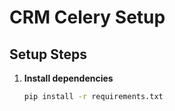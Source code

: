 # CRM Celery Setup

## Setup Steps

1. **Install dependencies**
   ```bash
   pip install -r requirements.txt
